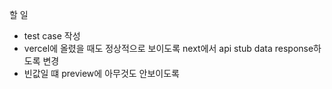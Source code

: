 할 일

- test case 작성
- vercel에 올렸을 때도 정상적으로 보이도록 next에서 api stub data response하도록 변경
- 빈값일 떄 preview에 아무것도 안보이도록
